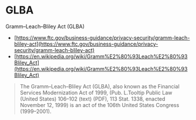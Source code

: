 # GLBA

Gramm–Leach–Bliley Act (GLBA)

- [https://www.ftc.gov/business-guidance/privacy-security/gramm-leach-bliley-act](https://www.ftc.gov/business-guidance/privacy-security/gramm-leach-bliley-act)
- [https://en.wikipedia.org/wiki/Gramm%E2%80%93Leach%E2%80%93Bliley_Act](https://en.wikipedia.org/wiki/Gramm%E2%80%93Leach%E2%80%93Bliley_Act)

> The Gramm–Leach–Bliley Act (GLBA), also known as the Financial Services Modernization Act of 1999, (Pub. L.Tooltip Public Law (United States) 106–102 (text) (PDF), 113 Stat. 1338, enacted November 12, 1999) is an act of the 106th United States Congress (1999–2001).

